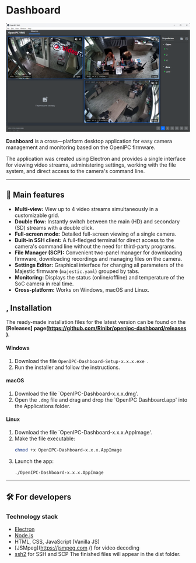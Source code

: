 # Dashboard

![OpenIPC Dashboard Screenshot](build/screenshot.png) 
<!-- Замените URL на прямую ссылку на ваш скриншот, когда загрузите его в репозиторий -->

**Dashboard** is a cross—platform desktop application for easy camera management and monitoring based on the OpenIPC firmware.

The application was created using Electron and provides a single interface for viewing video streams, administering settings, working with the file system, and direct access to the camera's command line.

---

## 🚀 Main features

* **Multi-view:** View up to 4 video streams simultaneously in a customizable grid.
* **Double flow:** Instantly switch between the main (HD) and secondary (SD) streams with a double click.
* **Full-screen mode:** Detailed full-screen viewing of a single camera.
* **Built-in SSH client:** A full-fledged terminal for direct access to the camera's command line without the need for third-party programs.
* **File Manager (SCP):** Convenient two-panel manager for downloading firmware, downloading recordings and managing files on the camera.
* **Settings Editor:** Graphical interface for changing all parameters of the Majestic firmware (`majestic.yaml`) grouped by tabs.
* **Monitoring:** Displays the status (online/offline) and temperature of the SoC camera in real time.
* **Cross-platform:** Works on Windows, macOS and Linux.

## , Installation

The ready-made installation files for the latest version can be found on the **[Releases] page(https://github.com/Rinibr/openipc-dashboard/releases )**.

<!-- Replace 'Rinibr/openipc-dashboard' with your path if it differs -->

#### Windows
1. Download the file `OpenIPC-Dashboard-Setup-x.x.x.exe `.
2. Run the installer and follow the instructions.

#### macOS
1. Download the file `OpenIPC-Dashboard-x.x.x.dmg'.
2. Open the `.dmg` file and drag and drop the `OpenIPC Dashboard.app' into the Applications folder.

#### Linux
1. Download the file `OpenIPC-Dashboard-x.x.x.AppImage'.
2. Make the file executable:
    ```bash
    chmod +x OpenIPC-Dashboard-x.x.x.AppImage
    ```
3. Launch the app:
    ```bash
    ./OpenIPC-Dashboard-x.x.x.AppImage
    ```

---

## 🛠️ For developers

### Technology stack
*   [Electron](https://www.electronjs.org/)
*   [Node.js](https://nodejs.org/)
*   HTML, CSS, JavaScript (Vanilla JS)
* [JSMpeg](https://jsmpeg.com /) for video decoding
* [ssh2](https://github.com/mscdex/ssh2 ) for SSH and SCP
The finished files will appear in the dist folder.
